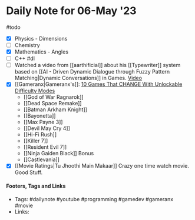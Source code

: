
# Daily Note for 06-May '23
#todo
- [x] Physics - Dimensions
- [ ] Chemistry
- [x] Mathematics - Angles
- [ ] C++
#dl 
- [ ] Watched a video from [[aarthificial]] about his [[Typewriter]] system based on [[AI - Driven Dynamic Dialogue through Fuzzy Pattern Matching|Dynamic Conversations]] in Games. [Video](https://youtu.be/1LlF5p5Od6A?list=PLh0j6fxciWbLLRtBC4dvn0TWEgHxDkWww) 
- [x] [[Gameranx|Gameranx's]]:  [10 Games That CHANGE With Unlockable Difficulty Modes](https://youtu.be/9lD7DdiRFqM)
	-  [[God of War Ragnarok]]
	-  [[Dead Space Remake]]
	-  [[Batman Arkham Knight]]
	-  [[Bayonetta]]
	-  [[Max Payne 3]]
	-  [[Devil May Cry 4]]
	-  [[Hi-Fi Rush]]
	-  [[Killer 7]]
	-  [[Resident Evil 7]]
	-  [[Ninja Gaiden Black]]
Bonus
	-  [[Castlevania]]
- [x] [[Movie Ratings|Tu Jhoothi Main Makaar]]
	Crazy one time watch movie. Good Stuff. 

#### Footers, Tags and Links
- Tags: #dailynote #youtube #programming #gamedev #gameranx #movie 
- Links: 

[^1]:
